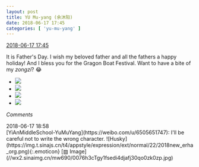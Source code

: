 ```yaml
---
layout: post
title: YU Mu-yang (余沐阳)
date: 2018-06-17 17:45
categories: [ 'yu-mu-yang' ]
---
```


<div class="weibo-info">
  <a href="https://weibo.com/6505651747/GlNBxbE3c">2018-06-17 17:45</a>
</div>

It is Father's Day. I wish my beloved father and all the fathers a happy holiday! And I bless you for the Gragon Boat Festival. Want to have a bite of my *zongzi*? 😂

<!-- more -->

<ul class="weibo-pic-list-2">
  <li class="weibo-pic">
    <a href="//wx3.sinaimg.cn/mw690/0076h3cTgy1fsecvgmhnij30u00zyb29.jpg"><img src="//wx3.sinaimg.cn/thumb150/0076h3cTgy1fsecvgmhnij30u00zyb29.jpg"/></a>
  </li>
  <li class="weibo-pic">
    <a href="//wx2.sinaimg.cn/mw690/0076h3cTgy1fsecv8qdiwj311k1bh4qp.jpg"><img src="//wx2.sinaimg.cn/thumb150/0076h3cTgy1fsecv8qdiwj311k1bh4qp.jpg"/></a>
  </li>
  <li class="weibo-pic">
    <a href="//wx4.sinaimg.cn/mw690/0076h3cTgy1fsecvb5j6mj311k1bfnpd.jpg"><img src="//wx4.sinaimg.cn/thumb150/0076h3cTgy1fsecvb5j6mj311k1bfnpd.jpg"/></a>
  </li>
  <li class="weibo-pic">
    <a href="//wx1.sinaimg.cn/mw690/0076h3cTgy1fsecvdbvqyj311h1cu4qp.jpg"><img src="//wx1.sinaimg.cn/thumb150/0076h3cTgy1fsecvdbvqyj311h1cu4qp.jpg"/></a>
  </li>
</ul>

*Comments*

<div class="weibo-info">2018-06-17 18:58</div>
[YiAnMiddleSchool-YuMuYang](https://weibo.com/u/6505651747): I'll be careful not to write the wrong character. ![Husky](https://img.t.sinajs.cn/t4/appstyle/expression/ext/normal/22/2018new_erha_org.png){:.emoticon} [▨ Image](//wx2.sinaimg.cn/mw690/0076h3cTgy1fsedi4djafj30qo0zk0zp.jpg)
